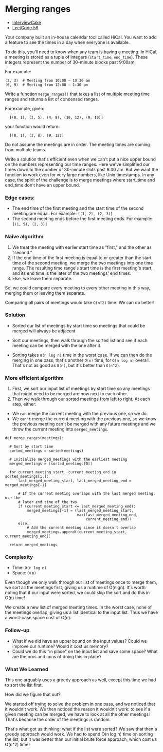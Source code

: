# Merging ranges

- [InterviewCake](https://www.interviewcake.com/question/python3/merging-ranges)
- [LeetCode 56](https://leetcode.com/problems/merge-intervals/)

Your company built an in-house calendar tool called HiCal. You want to add a feature to see the times in a day when everyone is available.

To do this, you’ll need to know when any team is having a meeting. In HiCal, a meeting is stored as a tuple of integers (`start_time`, `end_time`). These integers represent the number of 30-minute blocks past 9:00am.

For example:

```
(2, 3)  # Meeting from 10:00 – 10:30 am
(6, 9)  # Meeting from 12:00 – 1:30 pm
```

Write a function `merge_ranges()` that takes a list of multiple meeting time ranges and returns a list of condensed ranges.

For example, given:
```
  [(0, 1), (3, 5), (4, 8), (10, 12), (9, 10)]
```

your function would return:
```
  [(0, 1), (3, 8), (9, 12)]
```

Do not assume the meetings are in order. The meeting times are coming from multiple teams.

Write a solution that's efficient even when we can't put a nice upper bound on the numbers representing our time ranges. Here we've simplified our times down to the number of 30-minute slots past 9:00 am. But we want the function to work even for very large numbers, like Unix timestamps. In any case, the spirit of the challenge is to merge meetings where start_time and end_time don't have an upper bound.



### Edge cases:

- The end time of the first meeting and the start time of the second meeting are equal. For example: `[(1, 2), (2, 3)]`
- The second meeting ends before the first meeting ends. For example: `[(1, 5), (2, 3)]`


### Naive algorithm
1. We treat the meeting with earlier start time as "first," and the other as "second."
2. If the end time of the first meeting is equal to or greater than the start time of the second meeting, we merge the two meetings into one time range. The resulting time range's start time is the first meeting's start, and its end time is the later of the two meetings' end times.
3. Else, we leave them separate.

So, we could compare every meeting to every other meeting in this way, merging them or leaving them separate.

Comparing all pairs of meetings would take `O(n^2)` time. We can do better!

### Solution

- Sorted our list of meetings by start time so meetings that could be merged will always be adjacent

- Sort our meetings, then walk through the sorted list and see if each meeting can be merged with the one after it.

- Sorting takes `O(n log n)` time in the worst case. If we can then do the merging in one pass, that's another `O(n)` time, for `O(n log n)` overall. That's not as good as `O(n)`, but it's better than `O(n^2)`.

### More efficient algorithm
1. First, we sort our input list of meetings by start time so any meetings that might need to be merged are now next to each other.
2. Then we walk through our sorted meetings from left to right.
  At each step, either:
  - We `can` merge the current meeting with the previous one, so we do.
  - We `can't` merge the current meeting with the previous one, so we know the previous meeting can't be merged with any future meetings and we throw the current meeting into `merged_meetings`.


```
def merge_ranges(meetings):

  # Sort by start time
  sorted_meetings = sorted(meetings)

  # Initialize merged_meetings with the earliest meeting
  merged_meetings = [sorted_meetings[0]]

  for current_meeting_start, current_meeting_end in sorted_meetings[1:]:
      last_merged_meeting_start, last_merged_meeting_end = merged_meetings[-1]

      # If the current meeting overlaps with the last merged meeting, use the
      # later end time of the two
      if (current_meeting_start <= last_merged_meeting_end):
          merged_meetings[-1] = (last_merged_meeting_start,
                                 max(last_merged_meeting_end,
                                     current_meeting_end))
      else:
          # Add the current meeting since it doesn't overlap
          merged_meetings.append((current_meeting_start, current_meeting_end))

  return merged_meetings
```


### Complexity
- Time: `O(n log n)`
- Space: `O(n)`

Even though we only walk through our list of meetings once to merge them, we sort all the meetings first, giving us a runtime of O(nlgn). It's worth noting that if our input were sorted, we could skip the sort and do this in O(n) time!

We create a new list of merged meeting times. In the worst case, none of the meetings overlap, giving us a list identical to the input list. Thus we have a worst-case space cost of O(n).

### Follow-up
- What if we did have an upper bound on the input values? Could we improve our runtime? Would it cost us memory?
- Could we do this "in place" on the input list and save some space? What are the pros and cons of doing this in place?


### What We Learned
This one arguably uses a greedy approach as well, except this time we had to sort the list first.

How did we figure that out?

We started off trying to solve the problem in one pass, and we noticed that it wouldn't work. We then noticed the reason it wouldn't work: to see if a given meeting can be merged, we have to look at all the other meetings! That's because the order of the meetings is random.

That's what got us thinking: what if the list were sorted? We saw that then a greedy approach would work. We had to spend O(n log n) time on sorting the list, but it was better than our initial brute force approach, which cost us O(n^2) time!
